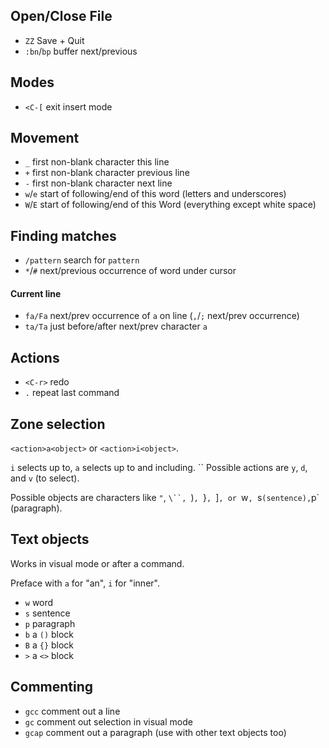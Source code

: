 ## Open/Close File

- `ZZ` Save + Quit
- `:bn`/`bp` buffer next/previous

## Modes

- `<C-[` exit insert mode

## Movement

- `_` first non-blank character this line
- `+` first non-blank character previous line
- `-` first non-blank character next line
- `w`/`e` start of following/end of this word (letters and underscores)
- `W`/`E` start of following/end of this Word (everything except white space)

## Finding matches

- `/pattern` search for `pattern`
- `*`/`#` next/previous occurrence of word under cursor

#### Current line

- `fa/Fa` next/prev occurrence of `a` on line (`,`/`;` next/prev occurrence)
- `ta/Ta` just before/after next/prev character `a`

## Actions

- `<C-r>` redo
- `.` repeat last command

## Zone selection

`<action>a<object>` or `<action>i<object>`.

`i` selects up to, `a` selects up to and including.
``
Possible actions are `y`, `d`, and `v` (to select).

Possible objects are characters like `"`, `\``, `)`, `}`, `]`, or `w`, `s`
(sentence), `p` (paragraph).

## Text objects

Works in visual mode or after a command.

Preface with `a` for "an", `i` for "inner".

- `w` word
- `s` sentence
- `p` paragraph
- `b` a `()` block
- `B` a `{}` block
- `>` a `<>` block

## Commenting

- `gcc` comment out a line
- `gc` comment out selection in visual mode
- `gcap` comment out a paragraph (use with other text objects too)
